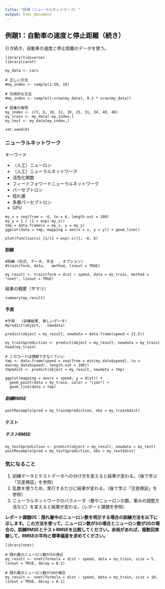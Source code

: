 ```yaml
---
title: "回帰（ニューラルネットワーク）"
output: html_document
---
```


## 例題1：⾃動⾞の速度と停⽌距離（続き）

引き続き，⾃動⾞の速度と停⽌距離のデータを使う。

```{r, message=FALSE}
library(tidyverse)
library(caret)

my_data <- cars

# 正しい方法
#my_index <- sample(1:50, 10)

# 汎用的な方法
#my_index <- sample(1:nrow(my_data), 0.2 * nrow(my_data))

# 授業の再現
my_index <- c(5, 6, 10, 12, 20, 25, 31, 34, 40, 48)
my_train <- my_data[-my_index,]
my_test <- my_data[my_index,]

set.seed(0)
```

### ニューラルネットワーク

キーワード

* （人工）ニューロン
* （人工）ニューラルネットワーク
* 活性化関数
* フィードフォワードニューラルネットワーク
* パーセプトロン
* 隠れ層
* 多層パーセプトロン
* GPU

```{r}
my_x = seq(from = -6, to = 6, length.out = 100)
my_y = 1 / (1 + exp(-my_x))
tmp = data.frame(x = my_x, y = my_y)
ggplot(data = tmp, mapping = aes(x = x, y = y)) + geom_line()
```

```{r}
plot(function(x) {1/(1 + exp(-x))}, -6, 6)
```



#### 訓練

```{r, results=FALSE, warning=FALSE}
#訓練 (形式, データ, 手法  , オプション)
#train(form, data,   method, linout = TRUE)

my_result <- train(form = dist ~ speed, data = my_train, method = "nnet", linout = TRUE)
```

結果の概要（サマリ）

```{r}
summary(my_result)
```

#### 予測

```{r}
#予測   (訓練結果, 新しいデータ)
#predict(object,   newdata)

predict(object = my_result, newdata = data.frame(speed = 21.5))
```

```{r}
my_train$prediction <- predict(object = my_result, newdata = my_train)
head(my_train)
```

```{r}
# このコードは理解できなくていい
tmp <- data.frame(speed = seq(from = min(my_data$speed), to = max(my_data$speed), length.out = 100))
tmp$dist <- predict(object = my_result, newdata = tmp)

ggplot(mapping = aes(x = speed, y = dist)) +
  geom_point(data = my_train, color = "cyan") +
  geom_line(data = tmp)
```

##### 訓練RMSE

```{r}
postResample(pred = my_train$prediction, obs = my_train$dist)
```

#### テスト

##### テストRMSE

```{r}
my_test$prediction <- predict(object = my_result, newdata = my_test)
postResample(pred = my_test$prediction, obs = my_test$dist)
```

### 気になること

1. 訓練データとテストデータへの分け方を変えると結果が変わる。（後で学ぶ「交差検証」を参照）
1. 乱数を使うため，実行するたびに結果が変わる。（後で学ぶ「交差検証」を参照）
1. ニューラルネットワークのパラメータ（層やニューロンの数，重みの調整方法など）を変えると結果が変わる。（レポート課題を参照）

**レポート課題05：隠れ層中のニューロン数を明示する場合の訓練方法を以下に示します。この方法を使って，ニューロン数が3の場合とニューロン数が20の場合の，訓練RMSEとテストRMSEを比較してください。余裕があれば，複数回実験して，RMSEの平均と標準偏差を求めてください。**

```{r, results=FALSE, warning=FALSE}
library(nnet)

# 隠れ層のニューロン数が5の場合
my_result <- nnet(formula = dist ~ speed, data = my_train, size = 5, linout = TRUE, decay = 0.1)

# 隠れ層のニューロン数が10の場合
my_result <- nnet(formula = dist ~ speed, data = my_train, size = 10, linout = TRUE, decay = 0.1)
```
